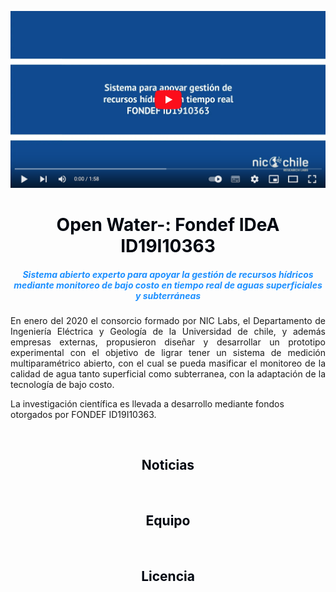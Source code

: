 [![Everything Is AWESOME](images/homepage_video_image_2.png)](https://www.youtube.com/watch?v=SJs9-OBhGeA)

<h1 style="text-align:center;color:#000610"> Open Water-: Fondef IDeA ID19I10363</h1>

<h5 style="text-align:center;color:DodgerBlue;"> Sistema abierto experto para apoyar la gestión de recursos hídricos mediante monitoreo de bajo costo en tiempo real de aguas superficiales y subterráneas </h5>


<p style="text-align:justify;">
En enero del 2020 el consorcio formado por NIC Labs, el Departamento de Ingeniería Eléctrica y Geología de la Universidad de chile, y además empresas externas, propusieron diseñar y desarrollar un prototipo experimental con el objetivo de ligrar tener un sistema de medición multiparamétrico abierto, con el cual se pueda masificar el monitoreo de la calidad de agua tanto superficial como subterranea, con la adaptación de la tecnología de bajo costo.

La investigación científica es llevada a desarrollo mediante fondos otorgados por FONDEF ID19I10363.
</p>

<br>

<h2 style="text-align:center;color:#000610"> Noticias </h2>


<br>

<h2 style="text-align:center;color:#000610"> Equipo </h2>


<br>


<h2 style="text-align:center;color:#000610"> Licencia </h2>


<br>

<!--
<b>Editar bitacora</b>

Referirse a la página [como editar](old/como-editar.md).
-->

